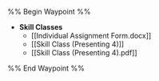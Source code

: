 %% Begin Waypoint %%
- **Skill Classes**
	- [[Individual Assignment Form.docx]]
	- [[Skill Class (Presenting 4)]]
	- [[Skill Class (Presenting 4).pdf]]

%% End Waypoint %%
